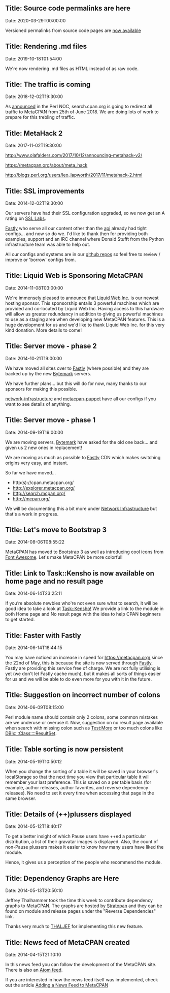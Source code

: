 Title: Source code permalinks are here
------------------------------
Date: 2020-03-29T00:00:00

Versioned permalinks from source code pages are [now available](https://twitter.com/metacpan/status/1244677954275336200)

Title: Rendering .md files
------------------------------
Date: 2019-10-18T01:54:00

We're now rendering .md files as HTML instead of as raw code.

Title: The traffic is coming
------------------------------
Date: 2018-12-02T19:30:00

As [announced](https://log.perl.org/2018/05/goodbye-search-dot-cpan-dot-org.html)
in the Perl NOC, search.cpan.org is going to redirect all traffic to MetaCPAN
from 25th of June 2018. We are doing lots of work to prepare for this
trebling of traffic.

Title: MetaHack 2
------------------------------
Date: 2017-11-02T19:30:00

http://www.olafalders.com/2017/10/12/announcing-metahack-v2/

https://metacpan.org/about/meta_hack

http://blogs.perl.org/users/leo_lapworth/2017/11/metahack-2.html




Title: SSL improvements
------------------------------
Date: 2014-12-02T19:30:00

Our servers have had their SSL configuration upgraded,
so we now get an A rating on [SSL Labs](https://www.ssllabs.com/ssltest/analyze.html?d=fastapi.metacpan.org).

[Fastly](https://www.fastly.com) who serve all our content
other than the [api](https://fastapi.metacpan.org/) already had
tight configs... and now so do we. I'd like to thank then for providing
both examples, support and an IRC channel where Donald Stufft
from the Python infrastructure team was able to help out.

All our configs and systems are in our [github repos](https://github.com/metacpan/)
so feel free to review / improve or 'borrow' configs from.

Title: Liquid Web is Sponsoring MetaCPAN
------------------------------
Date: 2014-11-08T03:00:00

We're immensely pleased to announce that [Liquid Web
Inc.](https://www.liquidweb.com/) is our newest hosting sponsor.  This
sponsorship entails 3 powerful machines which are provided and co-located by
Liquid Web Inc.  Having access to this hardware will allow us greater
redundancy in addition to giving us powerful machines to use as a staging area
when developing new MetaCPAN features.  This is a huge development for us and
we'd like to thank Liquid Web Inc. for this very kind donation.  More details
to come!

Title: Server move - phase 2
------------------------------
Date: 2014-10-21T19:00:00

We have moved all sites over to [Fastly](https://www.fastly.com)
(where possible) and they are backed up by the new
[Bytemark](https://www.bytemark.co.uk/) servers.

We have further plans... but this will do for now,
many thanks to our sponsors for making this possible.

[network-infrastructure](https://github.com/metacpan/network-infrastructure)
and [metacpan-puppet](https://github.com/metacpan/metacpan-puppet) have all
our configs if you want to see details of anything.


Title: Server move - phase 1
------------------------------
Date: 2014-09-19T19:00:00

We are moving servers, [Bytemark](https://www.bytemark.co.uk/) have
asked for the old one back... and given us 2 new ones in replacement!

We are moving as much as possible to [Fastly](https://www.fastly.com) CDN
which makes switching origins very easy, and instant.

So far we have moved...

* http(s)://cpan.metacpan.org/
* http://explorer.metacpan.org/
* http://search.mcpan.org/
* http://mcpan.org/

We will be documenting this a bit more under [Network Infrastructure](https://github.com/metacpan/network-infrastructure)
but that's a work in progress.


Title: Let's move to Bootstrap 3
------------------------------
Date: 2014-08-06T08:55:22

MetaCPAN has moved to Bootstrap 3 as well as introducing cool icons from [Font Awesome](http://fortawesome.github.io/Font-Awesome/). Let's make MetaCPAN be more colorful!

Title: Link to Task::Kensho is now available on home page and no result page
------------------------------
Date: 2014-06-14T23:25:11

If you’re absolute newbies who're not even sure what to search, it will be good idea to take a look at [Task::Kensho!](https://metacpan.org/pod/Task::Kensho) We provide a link to the module in both Home page and No result page with the idea to help CPAN beginners to get started.

Title: Faster with Fastly
------------------------------
Date: 2014-06-14T18:44:15

You may have noticed an increase in speed for https://metacpan.org/
since the 22nd of May, this is because the site is now served
through [Fastly](https://www.fastly.com/). Fastly are providing this
service free of charge. We are not fully utilising is yet (we don't
let Fastly cache much), but it makes all sorts of things easier
for us and we will be able to do even more for you with it in the future.

Title: Suggestion on incorrect number of colons
------------------------------
Date: 2014-06-09T08:15:00

Perl module name should contain only 2 colons, some common mistakes are we underuse or overuse it. Now, suggestion on no result page available when search with missing colon such as [Test:More](https://metacpan.org/search?q=Test%3AMore) or too much colons like [DBIx:::Class::::ResultSet](https://metacpan.org/search?q=DBIx%3A%3A%3AClass%3A%3A%3A%3AResultSet).

Title: Table sorting is now persistent
------------------------------
Date: 2014-05-19T10:50:12

When you change the sorting of a table it will be saved in your
browser's localStorage so that the next time you view that particular table
it will remember your last preference.  This is saved on a per table basis
(for example, author releases, author favorites, and reverse dependency releases).
No need to set it every time when accessing that page in the same browser.

Title: Details of (++)plussers displayed
------------------------------
Date: 2014-05-12T18:40:17

To get a better insight of which Pause users have ++ed a particular distribution, a list of their gravatar images is displayed.
Also, the count of non-Pause plussers makes it easier to know how many users have liked the module.

Hence, it gives us a perception of the people who recommend the module.


Title: Dependency Graphs are Here
------------------------------
Date: 2014-05-13T20:50:10

Jeffrey Thalhammer took the time this week to contribute dependency graphs to
MetaCPAN.  The graphs are hosted by [Stratopan](https://stratopan.com) and they
can be found on module and release pages under the "Reverse Dependencies" link.

Thanks very much to [THALJEF](https://metacpan.org/author/THALJEF) for
implementing this new feature.


Title: News feed of MetaCPAN created
------------------------------
Date: 2014-04-15T21:10:10


In this news feed you can follow the development of the MetaCPAN site.
There is also an [Atom feed](/feed/news).

If you are interested in how the news feed itself was implemented, check out
the article [Adding a News Feed to
MetaCPAN](https://perlmaven.com/adding-news-feed-to-metacpan)
